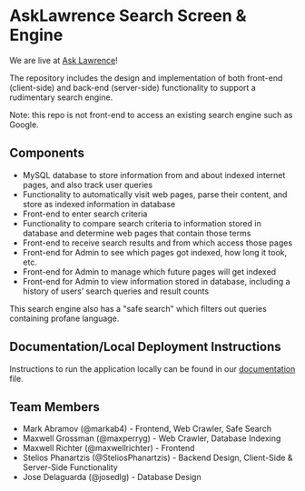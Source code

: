 # AskLawrence Search Screen & Engine

We are live at [Ask Lawrence](https://ask-lawrence.herokuapp.com)!

The repository includes the design and implementation of both front-end (client-side) and back-end (server-side) functionality
to support a rudimentary search engine.
 
Note: this repo is not front-end to access an existing search engine such as Google.

## Components
*  MySQL database to store information from and about indexed internet pages, and also track user queries
* Functionality to automatically visit web pages, parse their content, and store as indexed information in database
* Front-end to enter search criteria
* Functionality to compare search criteria to information stored in database and determine web pages that contain
those terms
* Front-end to receive search results and from which access those pages
* Front-end for Admin to see which pages got indexed, how long it took, etc.
* Front-end for Admin to manage which future pages will get indexed
* Front-end for Admin to view information stored in database, including a history of users’ search queries and result
counts

This search engine also has a "safe search" which filters out queries containing profane language.

## Documentation/Local Deployment Instructions
Instructions to run the application locally can be found in our [documentation](DOCUMENTATION.md) file.

## Team Members

* Mark Abramov (@markab4) - Frontend, Web Crawler, Safe Search
* Maxwell Grossman (@maxperryg) - Web Crawler, Database Indexing
* Maxwell Richter (@maxwellrichter) - Frontend
* Stelios Phanartzis (@SteliosPhanartzis) - Backend Design, Client-Side & Server-Side Functionality
* Jose Delaguarda (@josedlg) - Database Design

